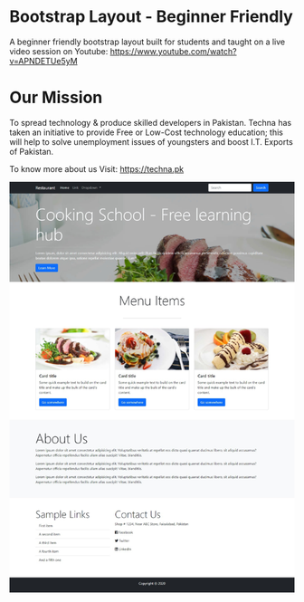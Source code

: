 # Bootstrap Layout - Beginner Friendly
A beginner friendly bootstrap layout built for students and taught on a live video session on Youtube: https://www.youtube.com/watch?v=APNDETUe5yM

# Our Mission
To spread technology & produce skilled developers in Pakistan. Techna has taken an initiative to provide Free or Low-Cost technology education; this will help to solve unemployment issues of youngsters and boost I.T. Exports of Pakistan.

To know more about us
Visit: https://techna.pk

![website](screenshot.jpg)